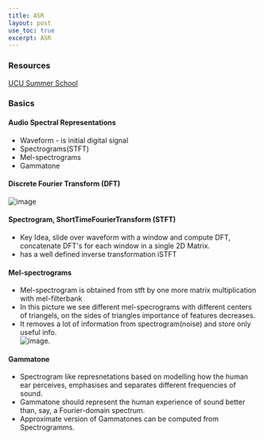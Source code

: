 ```yaml
---
title: ASR
layout: post
use_toc: true
excerpt: ASR
---
```

### Resources
[UCU Summer School](https://github.com/taras-sereda/deep-learning-for-audio)
### Basics
#### Audio Spectral Representations
- Waveform - is initial digital signal
- Spectrograms(STFT)
- Mel-spectrograms
- Gammatone
#### Discrete Fourier Transform (DFT)
![image](https://user-images.githubusercontent.com/13698885/103167165-f9b1c180-4828-11eb-9340-ef7f8b560844.png)
#### Spectrogram, ShortTimeFourierTransform (STFT)
- Key Idea, slide over waveform with a window and compute DFT, concatenate DFT's for each window in a single 2D Matrix.
- has a well defined inverse transformation iSTFT
#### Mel-spectrograms
- Mel-spectrogram is obtained from stft by one more matrix multiplication with mel-filterbank
- In this picture we see different mel-specrograms with different centers of triangels, on the sides of triangles importance of features decreases.
- It removes a lot of information from spectrogram(noise) and store only useful info.   
![image](https://user-images.githubusercontent.com/13698885/103167603-bd806000-482c-11eb-97e2-757e8a464cf3.png).
#### Gammatone
- Spectrogram like represnetations based on modelling how the human ear perceives, emphasises and separates different frequencies of sound.
- Gammatone should represent the human experience of sound better than, say, a Fourier-domain spectrum.
- Approximate version of Gammatones can be computed from Spectrogramms.

